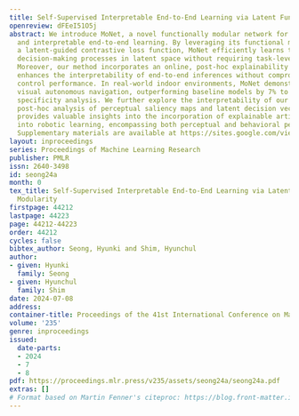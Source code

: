 ```yaml
---
title: Self-Supervised Interpretable End-to-End Learning via Latent Functional Modularity
openreview: dFEeI51O5j
abstract: We introduce MoNet, a novel functionally modular network for self-supervised
  and interpretable end-to-end learning. By leveraging its functional modularity with
  a latent-guided contrastive loss function, MoNet efficiently learns task-specific
  decision-making processes in latent space without requiring task-level supervision.
  Moreover, our method incorporates an online, post-hoc explainability approach that
  enhances the interpretability of end-to-end inferences without compromising sensorimotor
  control performance. In real-world indoor environments, MoNet demonstrates effective
  visual autonomous navigation, outperforming baseline models by 7% to 28% in task
  specificity analysis. We further explore the interpretability of our network through
  post-hoc analysis of perceptual saliency maps and latent decision vectors. This
  provides valuable insights into the incorporation of explainable artificial intelligence
  into robotic learning, encompassing both perceptual and behavioral perspectives.
  Supplementary materials are available at https://sites.google.com/view/monet-lgc.
layout: inproceedings
series: Proceedings of Machine Learning Research
publisher: PMLR
issn: 2640-3498
id: seong24a
month: 0
tex_title: Self-Supervised Interpretable End-to-End Learning via Latent Functional
  Modularity
firstpage: 44212
lastpage: 44223
page: 44212-44223
order: 44212
cycles: false
bibtex_author: Seong, Hyunki and Shim, Hyunchul
author:
- given: Hyunki
  family: Seong
- given: Hyunchul
  family: Shim
date: 2024-07-08
address:
container-title: Proceedings of the 41st International Conference on Machine Learning
volume: '235'
genre: inproceedings
issued:
  date-parts:
  - 2024
  - 7
  - 8
pdf: https://proceedings.mlr.press/v235/assets/seong24a/seong24a.pdf
extras: []
# Format based on Martin Fenner's citeproc: https://blog.front-matter.io/posts/citeproc-yaml-for-bibliographies/
---
```

